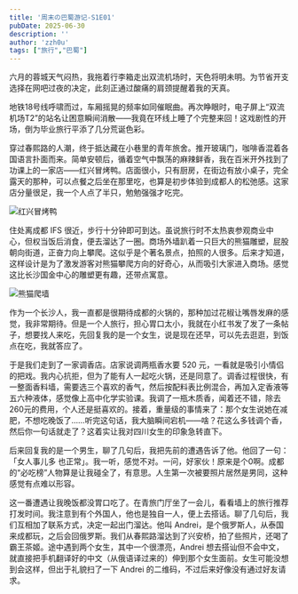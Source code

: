 ```yaml
---
title: '周末の巴蜀游记-S1E01'
pubDate: 2025-06-30
description: ''
author: 'zzh0u'
tags: ["旅行","巴蜀"]
---
```


六月的蓉城天气闷热，我拖着行李箱走出双流机场时，天色将明未明。为节省开支选择在网吧过夜的决定，此刻正通过酸痛的肩颈提醒着我的天真。

地铁18号线呼啸而过，车厢摇晃的频率如同催眠曲。再次睁眼时，电子屏上“双流机场T2”的站名让困意瞬间消散——我竟在环线上睡了个完整来回！这戏剧性的开场，倒为毕业旅行平添了几分荒诞色彩。

穿过春熙路的人潮，终于抵达藏在小巷里的青年旅舍。推开玻璃门，咖啡香混着各国语言扑面而来。简单安顿后，循着空气中飘荡的麻辣鲜香，我在百米开外找到了功课上的一家店——红兴冒烤鸭。店面很小，只有厨房，在街边有放小桌子，完全露天的那种，可以点餐之后坐在那里吃，也算是初步体验到成都人的松弛感‌。这家店分量很足，我一个人点了半只，勉勉强强才吃完。

![红兴冒烤鸭](/images/blog/chengdu-roast-duck.jpeg)

住处离成都 IFS 很近，步行十分钟即可到达。虽说旅行时不太热衷参观商业中心，但权当饭后消食，便去溜达了一圈。商场外墙趴着一只巨大的熊猫雕塑，屁股朝向街道，正奋力向上攀爬。这似乎是个著名景点，拍照的人很多。后来才知道，这样设计是为了激发游客对熊猫攀爬方向的好奇心，从而吸引大家进入商场。感觉这比长沙国金中心的雕塑更有趣，还带点寓意。

![熊猫爬墙](/images/blog/chengdu-panda.jpeg)

作为一个长沙人，我一直都是很期待成都的火锅的，那种加过花椒让嘴唇发麻的感觉，我非常期待。但是一个人旅行，担心胃口太小，我就在小红书发了发了一条帖子，想要找人来吃，先回复我的是一个女生，说是现在还早，可以先去逛逛，到饭点在吃，我就答应了。

于是我们走到了一家调香店。店家说调两瓶香水要 520 元，一看就是吸引小情侣的把戏。我内心抗拒，但为了能有人一起吃火锅，还是同意了。调香过程很快，有一整面香料墙，需要选三个喜欢的香气，然后按配料表比例混合，再加入定香液等五六种液体，感觉像上高中化学实验课。我调了一瓶木质香，闻着还不错，除去260元的费用，个人还是挺喜欢的。接着，重量级的事情来了：那个女生说她在减肥，不想吃晚饭了……听完这句话，我大脑瞬间宕机——啥？花这么多钱调个香，然后你一句话就走了？这着实让我对四川女生的印象急转直下。

后来回复我的是一个男生，聊了几句后，我把先前的遭遇告诉了他。他回了一句：「女人事儿多 也正常」。我一听，感觉不对。一问，好家伙！原来是个0啊。成都的“必吃榜”人物算是让我碰全了，有意思。人生第一次被要照片居然是男同，这种感觉有点难以形容。

这一番遭遇让我晚饭都没胃口吃了。在青旅门厅坐了一会儿，看看墙上的旅行推荐打发时间。我注意到有个外国人，他也是独自一人，便上去搭话。聊了几句后，我们互相加了联系方式，决定一起出门溜达。他叫 Andrei，是个俄罗斯人，从泰国来成都玩，之后会回俄罗斯。我们从春熙路溜达到了兴安桥，拍了些照片，还喝了霸王茶姬。途中遇到两个女生，其中一个很漂亮，Andrei 想去搭讪但不会中文，就直接把手机翻译好的中文（从俄语译过来的）伸到那个女生面前。女生可能没想到会这样，但出于礼貌扫了一下 Andrei 的二维码，不过后来好像没有通过好友请求。

